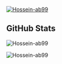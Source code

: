 

<p align="left"> <a href="https://github.com/ryo-ma/github-profile-trophy"><img src="https://github-profile-trophy.vercel.app/?username=Hossein-ab99" alt="Hossein-ab99" /></a> </p>

## GitHub Stats

<p><img align="center" src="https://github-readme-stats.vercel.app/api?username=Hossein-ab99&show_icons=true&theme=radical" alt="Hossein-ab99" /></p>

<p><img align="center" src="https://github-readme-streak-stats.herokuapp.com/?user=Hossein-ab99" alt="Hossein-ab99" /></p>




